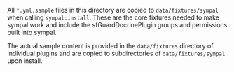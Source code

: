 All `*.yml.sample` files in this directory are copied to
`data/fixtures/sympal` when calling `sympal:install`. These are the core
fixtures needed to make sympal work and include the sfGuardDocrinePlugin
groups and permissions built into sympal.

The actual sample content is provided in the `data/fixtures` directory
of individual plugins and are copied to subdirectories of `data/fixtures/sympal`
upon install.